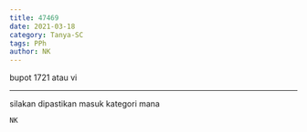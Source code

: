 ```yaml
---
title: 47469
date: 2021-03-18
category: Tanya-SC
tags: PPh
author: NK
---
```


bupot 1721 atau vi

---

silakan dipastikan masuk kategori mana

`NK`
